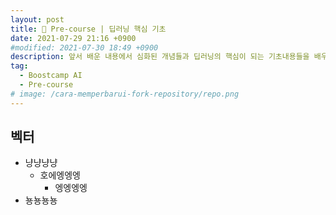 ```yaml
---
layout: post
title: 📝 Pre-course | 딥러닝 핵심 기초
date: 2021-07-29 21:16 +0900
#modified: 2021-07-30 18:49 +0900
description: 앞서 배운 내용에서 심화된 개념들과 딥러닝의 핵심이 되는 기초내용들을 배우는 시간
tag:
  - Boostcamp AI
  - Pre-course
# image: /cara-memperbarui-fork-repository/repo.png
---
```


## 벡터

* 냥냥냥냥
    * 호에엥엥엥
        * 엥엥엥엥
* 뇽뇽뇽뇽